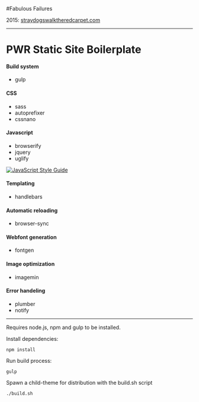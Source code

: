 #Fabulous Failures

2015: [straydogswalktheredcarpet.com](straydogswalktheredcarpet.com)

___

# PWR Static Site Boilerplate

#### Build system
- gulp

#### CSS
- sass
- autoprefixer
- cssnano

#### Javascript
- browserify
- jquery
- uglify

[![JavaScript Style Guide](https://img.shields.io/badge/code%20style-standard-brightgreen.svg)](http://standardjs.com/)

#### Templating
- handlebars

#### Automatic reloading
- browser-sync

#### Webfont generation
- fontgen

#### Image optimization
- imagemin

#### Error handeling
- plumber
- notify

*** 

Requires node.js, npm and gulp to be installed.

Install dependencies: 

`npm install`

Run build process:

`gulp`

Spawn a child-theme for distribution with the build.sh script  

`./build.sh`

